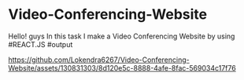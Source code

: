 # Video-Conferencing-Website
Hello! guys In this task  I make a  Video Conferencing Website by using #REACT.JS 
#output


https://github.com/Lokendra6267/Video-Conferencing-Website/assets/130831303/8d120e5c-8888-4afe-8fac-569034c17f76

